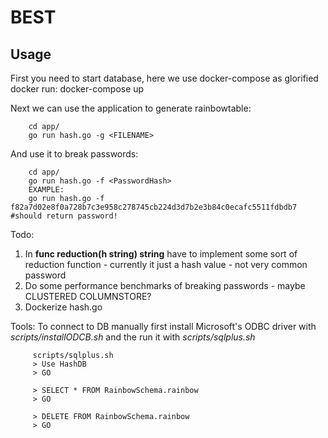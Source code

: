 # BEST

Usage
-----
First you need to start database, here we use docker-compose as glorified docker run:
    docker-compose up

Next we can use the application to generate rainbowtable:
```
    cd app/
    go run hash.go -g <FILENAME>
```
And use it to break passwords:
```
    cd app/
    go run hash.go -f <PasswordHash>
    EXAMPLE:
    go run hash.go -f f82a7d02e8f0a728b7c3e958c278745cb224d3d7b2e3b84c0ecafc5511fdbdb7 #should return password!
```
Todo:
1. In **func reduction(h string) string** have to implement some sort of reduction function - currently it just a hash value - not very common password
2. Do some performance benchmarks of breaking passwords - maybe CLUSTERED COLUMNSTORE?
3. Dockerize hash.go

Tools:
To connect to DB manually first install Microsoft's ODBC driver with *scripts/installODCB.sh* and the run it with *scripts/sqlplus.sh*
```
     scripts/sqlplus.sh
     > Use HashDB
     > GO

     > SELECT * FROM RainbowSchema.rainbow
     > GO

     > DELETE FROM RainbowSchema.rainbow
     > GO
```
